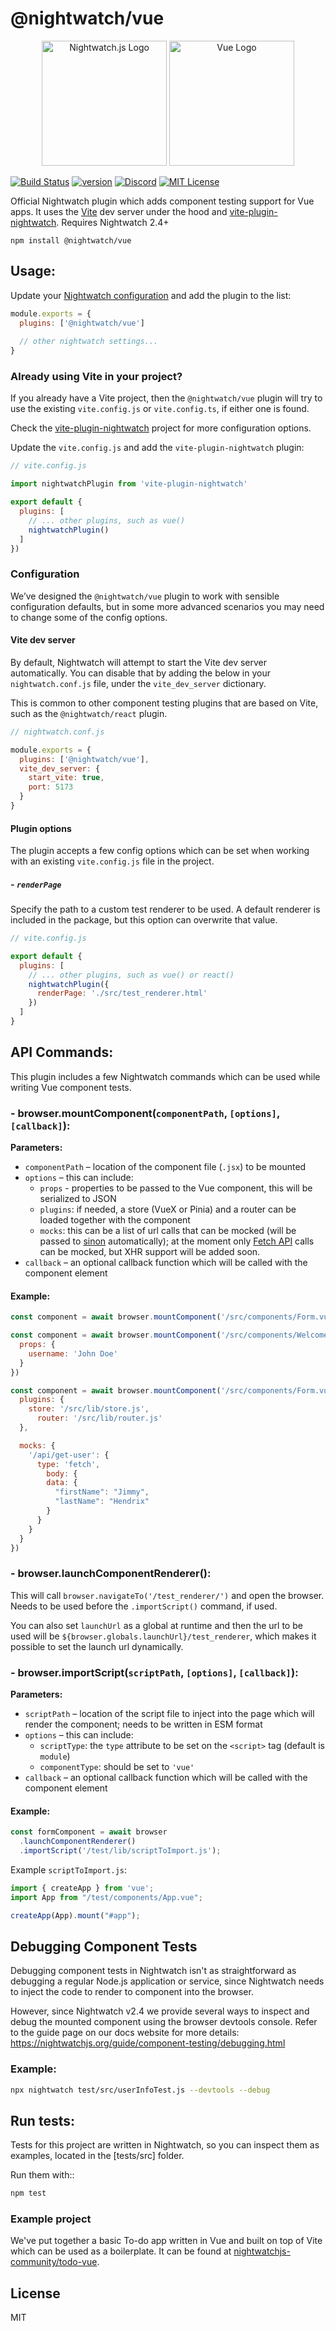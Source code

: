 # @nightwatch/vue 

<p align=center>
  <img alt="Nightwatch.js Logo" src="https://raw.githubusercontent.com/nightwatchjs/nightwatch-plugin-vue/main/.github/assets/nightwatch-logo.png" width=200 />
  <img alt="Vue Logo" src="https://raw.githubusercontent.com/nightwatchjs/nightwatch-plugin-vue/main/.github/assets/vuejs-logo.svg" width=200 />
</p>

[![Build Status][build-badge]][build]
[![version][version-badge]][package]
[![Discord][discord-badge]][discord]
[![MIT License][license-badge]][license]

Official Nightwatch plugin which adds component testing support for Vue apps.
It uses the [Vite](https://vitejs.dev/) dev server under the hood and [vite-plugin-nightwatch](https://github.com/nightwatchjs/vite-plugin-nightwatch). Requires Nightwatch 2.4+

```
npm install @nightwatch/vue
```

## Usage:

Update your [Nightwatch configuration](https://nightwatchjs.org/guide/configuration/overview.html) and add the plugin to the list:

```js
module.exports = {
  plugins: ['@nightwatch/vue']
  
  // other nightwatch settings...
}
```

### Already using Vite in your project?
If you already have a Vite project, then the `@nightwatch/vue` plugin will try to use the existing `vite.config.js` or `vite.config.ts`, if either one is found.

Check the [vite-plugin-nightwatch](https://github.com/nightwatchjs/vite-plugin-nightwatch) project for more configuration options.

Update the `vite.config.js` and add the `vite-plugin-nightwatch` plugin:

```js
// vite.config.js

import nightwatchPlugin from 'vite-plugin-nightwatch'

export default {
  plugins: [
    // ... other plugins, such as vue()
    nightwatchPlugin()
  ]
})
```
### Configuration
We’ve designed the `@nightwatch/vue` plugin to work with sensible configuration defaults, but in some more advanced scenarios you may need to change some of the config options.

#### Vite dev server
By default, Nightwatch will attempt to start the Vite dev server automatically. You can disable that by adding the below in your `nightwatch.conf.js` file, under the `vite_dev_server` dictionary.

This is common to other component testing plugins that are based on Vite, such as the `@nightwatch/react` plugin.

```js
// nightwatch.conf.js

module.exports = {
  plugins: ['@nightwatch/vue'],
  vite_dev_server: {
    start_vite: true,
    port: 5173
  }
}
```

#### Plugin options
The plugin accepts a few config options which can be set when working with an existing `vite.config.js` file in the project.

##### - `renderPage`
Specify the path to a custom test renderer to be used. A default renderer is included in the package, but this option can overwrite that value.

```js
// vite.config.js

export default {
  plugins: [
    // ... other plugins, such as vue() or react()
    nightwatchPlugin({
      renderPage: './src/test_renderer.html'
    })
  ]
}
```

## API Commands:
This plugin includes a few Nightwatch commands which can be used while
writing Vue component tests.

### - browser.mountComponent(`componentPath`, `[options]`, `[callback]`):
**Parameters:**
- `componentPath` – location of the component file (`.jsx`) to be mounted
- `options` – this can include:
  - `props` - properties to be passed to the Vue component, this will be serialized to JSON
  - `plugins`: if needed, a store (VueX or Pinia) and a router can be loaded together with the component
  - `mocks`: this can be a list of url calls that can be mocked (will be passed to [sinon](https://sinonjs.org/) automatically); at the moment only [Fetch API](https://developer.mozilla.org/en-US/docs/Web/API/Fetch_API) calls can be mocked, but XHR support will be added soon.
- `callback` – an optional callback function which will be called with the component element

#### Example:

```js
const component = await browser.mountComponent('/src/components/Form.vue')
```

```js
const component = await browser.mountComponent('/src/components/Welcome.vue', {
  props: {
    username: 'John Doe'
  }
})
```

```js
const component = await browser.mountComponent('/src/components/Form.vue', {
  plugins: {
    store: '/src/lib/store.js',
      router: '/src/lib/router.js'
  },

  mocks: {
    '/api/get-user': {
      type: 'fetch',
        body: {
        data: {
          "firstName": "Jimmy",
          "lastName": "Hendrix"
        }
      }
    }
  }
})
```

### - browser.launchComponentRenderer():
This will call `browser.navigateTo('/test_renderer/')` and open the browser. Needs to be used before the `.importScript()` command, if used.

You can also set `launchUrl` as a global at runtime and then the url to be used will be `${browser.globals.launchUrl}/test_renderer`, which makes it possible to set the launch url dynamically.

### - browser.importScript(`scriptPath`, `[options]`, `[callback]`):
**Parameters:**
- `scriptPath` – location of the script file to inject into the page which will render the component; needs to be written in ESM format
- `options` – this can include:
  - `scriptType`: the `type` attribute to be set on the `<script>` tag (default is `module`)
  - `componentType`: should be set to `'vue'`
- `callback` – an optional callback function which will be called with the component element

#### Example:
```js
const formComponent = await browser
  .launchComponentRenderer()
  .importScript('/test/lib/scriptToImport.js');
```

Example `scriptToImport.js`:
```js
import { createApp } from 'vue';
import App from "/test/components/App.vue";

createApp(App).mount("#app");
```

## Debugging Component Tests
Debugging component tests in Nightwatch isn't as straightforward as debugging a regular Node.js application or service, since Nightwatch needs to inject the code to render to component into the browser.

However, since Nightwatch v2.4 we provide several ways to inspect and debug the mounted component using the browser devtools console. Refer to the guide page on our docs website for more details:
https://nightwatchjs.org/guide/component-testing/debugging.html

### Example:
```sh
npx nightwatch test/src/userInfoTest.js --devtools --debug
```

## Run tests:

Tests for this project are written in Nightwatch, so you can inspect them as
examples, located in the [tests/src] folder.

Run them with::
```sh
npm test 
```

### Example project
We've put together a basic To-do app written in Vue and built on top of Vite which can be used as a boilerplate. It can be found at [nightwatchjs-community/todo-vue](https://github.com/nightwatchjs-community/todo-vue).



## License
MIT

[build-badge]: https://github.com/nightwatchjs/nightwatch-plugin-vue/actions/workflows/node.js.yml/badge.svg?branch=main
[build]: https://github.com/nightwatchjs/nightwatch-plugin-vue/actions/workflows/node.js.yml
[version-badge]: https://img.shields.io/npm/v/@nightwatch/vue.svg?style=flat-square
[package]: https://www.npmjs.com/package/@nightwatch/vue
[license-badge]: https://img.shields.io/npm/l/@nightwatch/vue.svg?style=flat-square
[license]: https://github.com/nightwatchjs/nightwatch-plugin-vue/blob/main/LICENSE
[discord-badge]: https://img.shields.io/discord/618399631038218240.svg?color=7389D8&labelColor=6A7EC2&logo=discord&logoColor=ffffff&style=flat-square
[discord]: https://discord.gg/SN8Da2X
